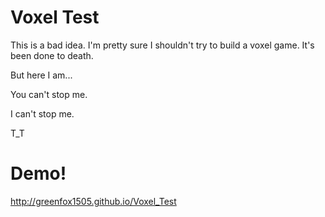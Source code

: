 # Voxel Test

This is a bad idea. I'm pretty sure I shouldn't try to build a voxel game. It's been done to death.

But here I am...

You can't stop me.

I can't stop me.

T_T

# Demo!

http://greenfox1505.github.io/Voxel_Test


